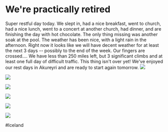 # We're practically retired
Super restful day today. We slept in, had a nice breakfast, went to church, had a nice lunch, went to a concert at another church, had dinner, and are finishing the day with hot chocolate. The only thing missing was another soak at the pool. The weather has been nice, with a light rain in the afternoon. Right now it looks like we will have decent weather for at least the next 3 days -- possibly to the end of the week. Our fingers are crossed.... We have less than 250 miles left, but 3 significant climbs and at least one full day of difficult traffic. This thing isn't over yet! We've enjoyed our rest days in Akureyri and are ready to start again tomorrow. 
![](data/22a0c464-04e7-45dc-a2f4-742e0534b047.jpg)
 
![](data/5567bbfa-766c-4235-bf7f-77744a107d97.jpg)
 
![](data/a45b98b1-5b07-4447-b68b-98d0c1be2441.jpg)
 
![](data/b5eea728-37dd-4471-bd72-b9137a0abbb9.jpg)
 
![](data/c5df27b6-ceb2-4239-abcb-f1082b82da42.jpg)
 
![](data/8d55fce1-3684-4105-a779-f382be73649e.jpg)

#Iceland